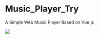 # Music_Player_Try
A Simple Web Music Player Based on Vue.js

![](https://tva1.sinaimg.cn/large/e6c9d24ely1h5bcyqiu91j21fg0u041o.jpg)